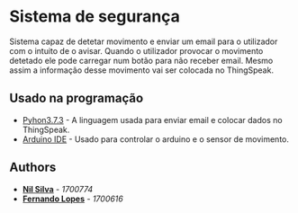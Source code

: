 # Sistema de segurança

Sistema capaz de detetar movimento e enviar um email para o utilizador com o intuito de o avisar. 
Quando o utilizador provocar o movimento detetado ele pode carregar num botão para não receber email. 
Mesmo assim a informação desse movimento vai ser colocada no ThingSpeak.

## Usado na programação

* [Pyhon3.7.3](https://www.python.org/downloads/) - A linguagem usada para enviar email e colocar dados no ThingSpeak.
* [Arduino IDE](https://www.arduino.cc/en/Main/Software) - Usado para controlar o arduino e o sensor de movimento.

## Authors

* **[Nil Silva](https://github.com/NilSilva)** - *1700774*
* **[Fernando Lopes](https://github.com/fernandojuniorlopes)** - *1700616*
